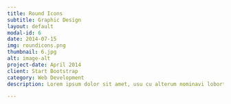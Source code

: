 ```yaml
---
title: Round Icons
subtitle: Graphic Design
layout: default
modal-id: 6
date: 2014-07-15
img: roundicons.png
thumbnail: 6.jpg
alt: image-alt
project-date: April 2014
client: Start Bootstrap
category: Web Development
description: Lorem ipsum dolor sit amet, usu cu alterum nominavi lobortis. At duo novum diceret. Tantas apeirian vix et, usu sanctus postulant inciderint ut, populo diceret necessitatibus in vim. Cu eum dicam feugiat noluisse.

---
```

